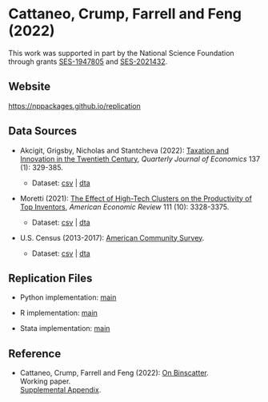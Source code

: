 # Cattaneo, Crump, Farrell and Feng (2022)

This work was supported in part by the National Science Foundation through grants [SES-1947805](https://www.nsf.gov/awardsearch/showAward?AWD_ID=1947805) and [SES-2021432](https://www.nsf.gov/awardsearch/showAward?AWD_ID=2021432).

## Website

https://nppackages.github.io/replication


## Data Sources

- Akcigit, Grigsby, Nicholas and Stantcheva (2022): [Taxation and Innovation in the Twentieth Century](https://doi.org/10.1093/qje/qjab022), _Quarterly Journal of Economics_ 137 (1): 329-385.

  - Dataset: [csv](CCFF_2022_innovation.csv) | [dta](CCFF_2022_innovation.dta)

- Moretti (2021): [The Effect of High-Tech Clusters on the Productivity of Top Inventors](https://doi.org/10.1257/aer.20191277), _American Economic Review_ 111 (10): 3328-3375.

  - Dataset: [csv](CCFF_2022_inventors.csv) | [dta](CCFF_2022_inventors.dta)

- U.S. Census (2013-2017): [American Community Survey](https://www.census.gov/programs-surveys/acs).

  - Dataset: [csv](CCFF_2022_acs.csv) | [dta](CCFF_2022_acs.dta)

## Replication Files

- Python implementation: [main](CCFF_2022_Binscatter.py)

- R implementation: [main](CCFF_2022_Binscatter.R)

- Stata implementation: [main](CCFF_2022_Binscatter.do)


## Reference

- Cattaneo, Crump, Farrell and Feng (2022): [On Binscatter](https://nppackages.github.io/references/Cattaneo-Crump-Farrell-Feng_2022_Binscatter.pdf).<br>
Working paper.<br>
[Supplemental Appendix](https://nppackages.github.io/references/Cattaneo-Crump-Farrell-Feng_2022_Binscatter--Supplemental.pdf).

<br><br>
